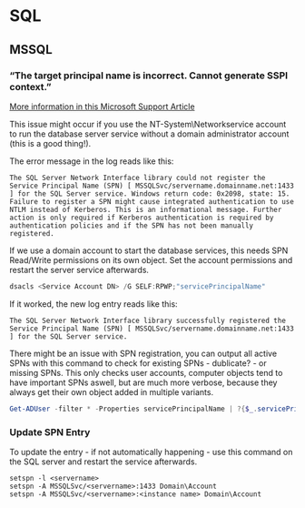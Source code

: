 # SQL

## MSSQL

### “The target principal name is incorrect.  Cannot generate SSPI context.”
[More information in this Microsoft Support Article](https://support.microsoft.com/en-us/help/811889/how-to-troubleshoot-the-cannot-generate-sspi-context-error-message)

This issue might occur if you use the NT-System\Networkservice account to run the database server service without a domain administrator account (this is a good thing!).

The error message in the log reads like this:
```
The SQL Server Network Interface library could not register the Service Principal Name (SPN) [ MSSQLSvc/servername.domainname.net:1433 ] for the SQL Server service. Windows return code: 0x2098, state: 15. Failure to register a SPN might cause integrated authentication to use NTLM instead of Kerberos. This is an informational message. Further action is only required if Kerberos authentication is required by authentication policies and if the SPN has not been manually registered.
```

If we use a domain account to start the database services, this needs SPN Read/Write permissions on its own object.
Set the account permissions and restart the server service afterwards.

```powershell
dsacls <Service Account DN> /G SELF:RPWP;"servicePrincipalName" 
```

If it worked, the new log entry reads like this:
```
The SQL Server Network Interface library successfully registered the Service Principal Name (SPN) [ MSSQLSvc/servername.domainname.net:1433 ] for the SQL Server service.
```

There might be an issue with SPN registration, you can output all active SPNs with this command to check for existing SPNs - dublicate? - or missing SPNs. This only checks user accounts, computer objects tend to have important SPNs aswell, but are much more verbose, because they always get their own object added in multiple variants.
```powershell
Get-ADUser -filter * -Properties servicePrincipalName | ?{$_.servicePrincipalName -ne ""}
```
### Update SPN Entry
To update the entry - if not automatically happening - use this command on the SQL server and restart the service afterwards.
```shell
setspn -l <servername>
setspn -A MSSQLSvc/<servername>:1433 Domain\Account
setspn -A MSSQLSvc/<servername>:<instance name> Domain\Account
```
